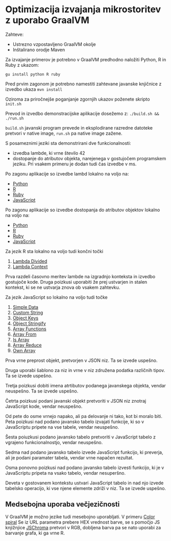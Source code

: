 # Optimizacija izvajanja mikrostoritev z uporabo GraalVM

Zahteve:
- Ustrezno vzpostavljeno GraalVM okolje
- Inštalirano orodje Maven

Za izvajanje primerov je potrebno v GraalVM predhodno naložiti Python, R in Ruby z ukazom:

`gu install python R ruby`

Pred prvim zagonom je potrebno namestiti zahtevane javanske knjičnice z izvedbo ukaza
`mvn install`

Oziroma za priročnejše poganjanje zgornjih ukazov poženete skripto
`init.sh`

Prevod in izvedbo demonstracijske aplikacije dosežemo z:
`./build.sh && ./run.sh`

`build.sh` javanski program prevede in eksplodirane razredne datoteke pretvori v native image, `run.sh` pa native image zažene.

S posameznimi jeziki sta demonstrirani dve funkcionalnosti:
- izvedba lambde, ki vrne število 42
- dostopanje do atributov objekta, narejenega v gostujočem programskem jeziku.
Pri vsakem primeru je dodan tudi čas izvedbe v ms.


Po zagonu aplikacije so izvedbe lambd lokalno na voljo na:
- [Python](http://localhost:8080/v1/python/lambda)
- [R](http://localhost:8080/v1/r/lambda)
- [Ruby](http://localhost:8080/v1/ruby/lambda)
- [JavaScript](http://localhost:8080/v1/js/lambda)

Po zagonu aplikacije so izvedbe dostopanja do atributov objektov lokalno na voljo na:
- [Python](http://localhost:8080/v1/python/object)
- [R](http://localhost:8080/v1/r/object)
- [Ruby](http://localhost:8080/v1/ruby/object)
- [JavaScript](http://localhost:8080/v1/js/object)

Za jezik R sta lokalno na voljo tudi končni točki
1. [Lambda Divided](http://localhost:8080/v1/r/lambda-divided)
2. [Lambda Context](http://localhost:8080/v1/r/lambda-context)

Prva razdeli časovno meritev lambde na izgradnjo konteksta in izvedbo gostujoče kode.
Druga poizkusi uporabiti že prej ustvarjen in stalen kontekst, ki se ne ustvarja znova ob vsakem zahtevku.

Za jezik JavaScript so lokalno na voljo tudi točke
1. [Simple Data](http://localhost:8080/v1/js/simple-data)
2. [Custom String](http://localhost:8080/v1/js/custom-string)
3. [Object Keys](http://localhost:8080/v1/js/object-keys)
4. [Object Stringify](http://localhost:8080/v1/js/object-stringify)
5. [Array Functions](http://localhost:8080/v1/js/lambda-array-functions)
6. [Array From](http://localhost:8080/v1/js/lambda-array-functions-from)
7. [Is Array](http://localhost:8080/v1/js/is-array)
8. [Array Reduce](http://localhost:8080/v1/js/lambda-reduce)
9. [Own Array](http://localhost:8080/v1/js/own-array)

Prva vrne preprost objekt, pretvorjen v JSON niz. Ta se izvede uspešno.

Druga uporabi šablono za niz in vrne v niz združena podatka različnih tipov. Ta se izvede uspešno.

Tretja poizkusi dobiti imena atrtibutov podanega javanskega objekta, vendar neuspešno. Ta se izvede uspešno.

Četrta poizkusi podani javanski objekt pretvoriti v JSON niz znotraj JavaScript kode, vendar neuspešno.

Od pete do osme vrnejo napako, ali pa delovanje ni tako, kot bi moralo biti.
Peta poizkusi nad podano javansko tabelo izvajati funkcije, ki so v JavaScriptu pripete na vse tabele, vendar neuspešno.

Šesta poiuzkusi podano javansko tabelo pretvoriti v JavaScript tabelo z vgrajeno funkcionalnostjo, vendar neuspešno.

Sedma nad podano javansko tabelo izvede JavaScript funkcijo, ki preverja, ali je podani paramater tabela, vendar vrne napačen rezultat.

Osma ponovno poizkusi nad podano javansko tabelo izvesti funkcijo, ki je v JavaScriptu pripeta na vsako tabelo, vendar nesuperšno.

Deveta v gostovanem kontekstu ustvari JavaScript tabelo in nad njo izvede tabelsko operacijo, ki vse njene elemente zdriži v niz. Ta se izvede uspešno.

## Medsebojna uporaba večjezičnosti
V GraalVM je možno jezike tudi mesebojno uporabljati. 
V primeru
[Color spiral](http://localhost:8080/v1/polyglot/color-spiral/000000)
Se iz URL parametra prebere HEX vrednost barve, se s pomočjo JS knjižnjice [JSChroma](https://github.com/gka/chroma.js) pretvori v RGB, dobljena barva pa se nato uporabi za barvanje grafa, ki ga vrne R.